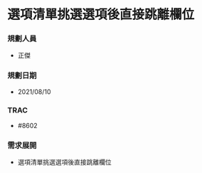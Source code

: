 # 選項清單挑選選項後直接跳離欄位

### <div id="user">規劃人員</div>
* 正傑

### <div id="updatedate">規劃日期</div>
* 2021/08/10

### <div id="trac">TRAC</div>
* #8602

### <div id="requirement">需求展開</div>
* 選項清單挑選選項後直接跳離欄位